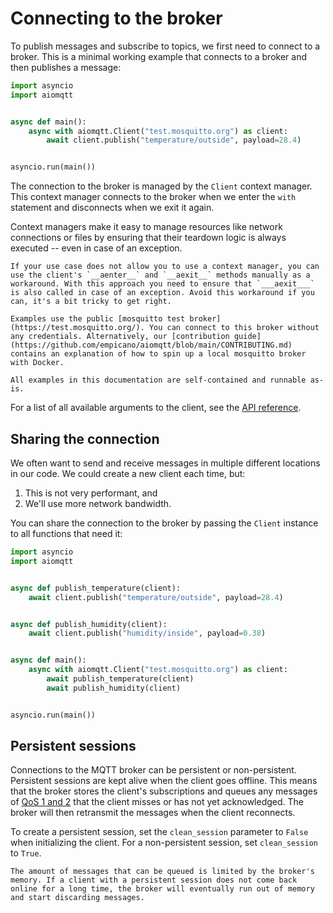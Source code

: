 # Connecting to the broker

To publish messages and subscribe to topics, we first need to connect to a broker. This is a minimal working example that connects to a broker and then publishes a message:

```python
import asyncio
import aiomqtt


async def main():
    async with aiomqtt.Client("test.mosquitto.org") as client:
        await client.publish("temperature/outside", payload=28.4)


asyncio.run(main())
```

The connection to the broker is managed by the `Client` context manager. This context manager connects to the broker when we enter the `with` statement and disconnects when we exit it again.

Context managers make it easy to manage resources like network connections or files by ensuring that their teardown logic is always executed -- even in case of an exception.

```{tip}
If your use case does not allow you to use a context manager, you can use the client's `__aenter__` and `__aexit__` methods manually as a workaround. With this approach you need to ensure that `___aexit___` is also called in case of an exception. Avoid this workaround if you can, it's a bit tricky to get right.
```

```{note}
Examples use the public [mosquitto test broker](https://test.mosquitto.org/). You can connect to this broker without any credentials. Alternatively, our [contribution guide](https://github.com/empicano/aiomqtt/blob/main/CONTRIBUTING.md) contains an explanation of how to spin up a local mosquitto broker with Docker.

All examples in this documentation are self-contained and runnable as-is.
```

For a list of all available arguments to the client, see the [API reference](#developer-interface).

## Sharing the connection

We often want to send and receive messages in multiple different locations in our code. We could create a new client each time, but:

1. This is not very performant, and
2. We'll use more network bandwidth.

You can share the connection to the broker by passing the `Client` instance to all functions that need it:

```python
import asyncio
import aiomqtt


async def publish_temperature(client):
    await client.publish("temperature/outside", payload=28.4)


async def publish_humidity(client):
    await client.publish("humidity/inside", payload=0.38)


async def main():
    async with aiomqtt.Client("test.mosquitto.org") as client:
        await publish_temperature(client)
        await publish_humidity(client)


asyncio.run(main())
```

## Persistent sessions

Connections to the MQTT broker can be persistent or non-persistent. Persistent sessions are kept alive when the client goes offline. This means that the broker stores the client's subscriptions and queues any messages of [QoS 1 and 2](publishing-a-message.md#quality-of-service-qos) that the client misses or has not yet acknowledged. The broker will then retransmit the messages when the client reconnects.

To create a persistent session, set the `clean_session` parameter to `False` when initializing the client. For a non-persistent session, set `clean_session` to `True`.

```{note}
The amount of messages that can be queued is limited by the broker's memory. If a client with a persistent session does not come back online for a long time, the broker will eventually run out of memory and start discarding messages.
```
